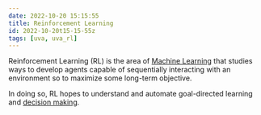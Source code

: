 ```yaml
---
date: 2022-10-20 15:15:55
title: Reinforcement Learning
id: 2022-10-20t15-15-55z
tags: [uva, uva_rl]
---
```


Reinforcement Learning (RL) is the area of
[Machine Learning](./2021-09-09t10-48-40z.md) that studies ways to develop
agents capable of sequentially interacting with an environment so to maximize
some long-term objective.

In doing so, RL hopes to understand and automate goal-directed learning and
[decision making](./2023-04-11t15-08-41z.md).
